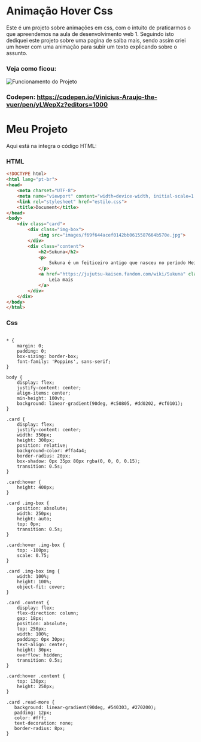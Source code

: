 # Animação Hover Css
Este é um projeto sobre animações em css, com o intuito de praticarmos o que apreendemos na aula de desenvolvimento web 1.
Seguindo isto dediquei este projeto sobre uma pagina de saiba mais, sendo assim criei um hover com uma animação para subir um texto explicando sobre o assunto.
### Veja como ficou:
![Funcionamento do Projeto](https://github.com/Viniciussinc/animacao-hover-css/blob/main/sukuna.gif)
<br>
### Codepen: https://codepen.io/Vinicius-Araujo-the-vuer/pen/yLWepXz?editors=1000

# Meu Projeto

Aqui está na integra o código HTML:

###  HTML

```html
<!DOCTYPE html>
<html lang="pt-br">
<head>
    <meta charset="UTF-8">
    <meta name="viewport" content="width=device-width, initial-scale=1.0">
    <link rel="stylesheet" href="estilo.css">
    <title>Document</title>
</head>
<body>
    <div class="card">
        <div class="img-box">
            <img src="images/f69f644acef0142bb0615587664b570e.jpg">
        </div>
        <div class="content">
            <h2>Sukuna</h2>
            <p>
                Sukuna é um feiticeiro antigo que nasceu no período Heian, que ocorreu há mais de 1000 anos atrás no Japão.
            </p>
            <a href="https://jujutsu-kaisen.fandom.com/wiki/Sukuna" class="read-more">
                Leia mais
            </a>
        </div>
    </div>
</body>
</html>
```
### Css

``` @import url('https://fonts.googleapis.com/css2?family=Poppins:wght@100;200;300;400&display=swap');

* {
    margin: 0;
    padding: 0;
    box-sizing: border-box;
    font-family: 'Poppins', sans-serif;
}

body {
    display: flex;
    justify-content: center;
    align-items: center;
    min-height: 100vh;
    background: linear-gradient(90deg, #c50805, #dd0202, #cf0101);
}

.card {
    display: flex;
    justify-content: center;
    width: 350px;
    height: 300px;
    position: relative;
    background-color: #ffa4a4;
    border-radius: 20px;
    box-shadow: 0px 35px 80px rgba(0, 0, 0, 0.15);
    transition: 0.5s;
}

.card:hover {
    height: 400px;
}

.card .img-box {
    position: absolute;
    width: 250px;
    height: auto;
    top: 0px;
    transition: 0.5s;
}

.card:hover .img-box {
    top: -100px;
    scale: 0.75;
}

.card .img-box img {
    width: 100%;
    height: 100%;
    object-fit: cover;
}

.card .content {
    display: flex;
    flex-direction: column;
    gap: 18px;
    position: absolute;
    top: 250px;
    width: 100%;
    padding: 0px 30px;
    text-align: center;
    height: 30px;
    overflow: hidden;
    transition: 0.5s;
}

.card:hover .content {
    top: 130px;
    height: 250px;
}

.card .read-more {
   background: linear-gradient(90deg, #540303, #270200);
   padding: 12px;
   color: #fff;
   text-decoration: none;
   border-radius: 8px;
}
```




